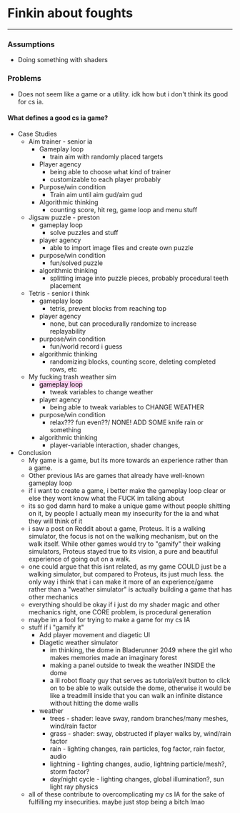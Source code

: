 # Finkin about foughts
---
### Assumptions
- Doing something with shaders

### Problems
- Does not seem like a game or a utility. idk how but i don't think its good for cs ia.

#### What defines a good cs ia game?
- Case Studies
	- Aim trainer - senior ia
		- Gameplay loop
			- train aim with randomly placed targets
		- Player agency
			- being able to choose what kind of trainer
			- customizable to each player probably
		- Purpose/win condition
			- Train aim until aim gud/aim gud
		- Algorithmic thinking
			- counting score, hit reg, game loop and menu stuff
	- Jigsaw puzzle - preston
		- gameplay loop
			- solve puzzles and stuff
		- player agency
			- able to import image files and create own puzzle
		- purpose/win condition
			- fun/solved puzzle
		- algorithmic thinking
			- splitting image into puzzle pieces, probably procedural teeth placement
	- Tetris - senior i think
		- gameplay loop
			- tetris, prevent blocks from reaching top
		- player agency
			- none, but can procedurally randomize to increase replayability
		- purpose/win condition
			- fun/world record i guess
		- algorithmic thinking
			- randomizing blocks, counting score, deleting completed rows, etc
	- My fucking trash weather sim
		- <mark style="background: #FFB8EBA6;">gameplay loop</mark>
			- tweak variables to change weather
		- player agency
			- being able to tweak variables to CHANGE WEATHER
		- purpose/win condition
			- relax??? fun even??/ NONE! ADD SOME knife rain or something
		- algorithmic thinking
			- player-variable interaction, shader changes, 
- Conclusion
	- My game is a game, but its more towards an experience rather than a game.
	- Other previous IAs are games that already have well-known gameplay loop
	- if i want to create a game, i better make the gameplay loop clear or else they wont know what the FUCK im talking about
	- its so god damn hard to make a unique game without people shitting on it, by people I actually mean my insecurity for the ia and what they will think of it
	- i saw a post on Reddit about a game, Proteus. It is a walking simulator, the focus is not on the walking mechanism, but on the walk itself. While other games would try to "gamify" their walking simulators, Proteus stayed true to its vision, a pure and beautiful experience of going out on a walk.
	- one could argue that this isnt related, as my game COULD just be a walking simulator, but compared to Proteus, its just much less. the only way i think that i can make it more of an experience/game rather than a "weather simulator" is actually building a game that has other mechanics
	- everything should be okay if i just do my shader magic and other mechanics right, one CORE problem, is procedural generation
	- maybe im a fool for trying to make a game for my cs IA
	- stuff if i "gamify it"
		- Add player movement and diagetic UI
		- Diagetic weather simulator
			- im thinking, the dome in Bladerunner 2049 where the girl who makes memories made an imaginary forest
			- making a panel outside to tweak the weather INSIDE the dome
			- a lil robot floaty guy that serves as tutorial/exit button to click on to be able to walk outside the dome, otherwise it would be like a treadmill inside that you can walk an infinite distance without hitting the dome walls
		- weather
			- trees - shader: leave sway, random branches/many meshes, wind/rain factor
			- grass - shader: sway, obstructed if player walks by, wind/rain factor
			- rain - lighting changes, rain particles, fog factor, rain factor, audio
			- lightning - lighting changes, audio, lightning particle/mesh?, storm factor?
			- day/night cycle - lighting changes, global illumination?, sun light ray physics
	- all of these contribute to overcomplicating my cs IA for the sake of fulfilling my insecurities. maybe just stop being a bitch lmao